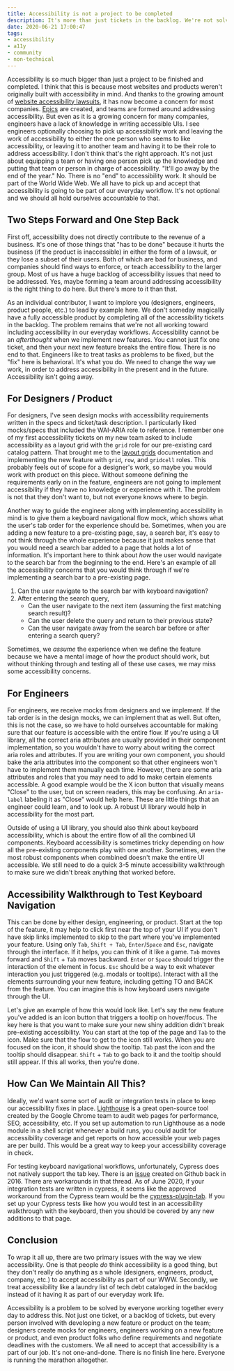 ```yaml
---
title: Accessibility is not a project to be completed
description: It's more than just tickets in the backlog. We're not solving for accessibility if we treat it like a project. We're mitigating our responsibilities as engineers.
date: 2020-06-21 17:00:47
tags:
- accessibility
- a11y
- community
- non-technical
---
```


Accessibility is so much bigger than just a project to be finished and completed. I think that this is because most websites and products weren't originally built with accessibility in mind. And thanks to the growing amount of [website accessibility lawsuits](https://www.essentialaccessibility.com/blog/web-accessibility-lawsuits/), it has now become a concern for most companies. [Epics](https://www.atlassian.com/agile/project-management/epics#:~:text=An%20epic%20is%20a%20large%20body%20of%20work%20that%20can,over%20a%20set%20of%20sprints.) are created, and teams are formed around addressing accessibility. But even as it is a growing concern for many companies, engineers have a lack of knowledge in writing accessible UIs. I see engineers optionally choosing to pick up accessibility work and leaving the work of accessibility to either the one person who seems to like accessibility, or leaving it to another team and having it to be their role to address accessibility. I don't think that's the right approach. It's not just about equipping a team or having one person pick up the knowledge and putting that team or person in charge of accessibility. "It'll go away by the end of the year." No. There is no "end" to accessibility work. It should be part of the World Wide Web. We all have to pick up and accept that accessibility is going to be part of our everyday workflow. It's not optional and we should all hold ourselves accountable to that.

## Two Steps Forward and One Step Back 
First off, accessibility does not directly contribute to the revenue of a business. It's one of those things that "has to be done" because it hurts the business (if the product is inaccessible) in either the form of a lawsuit, or they lose a subset of their users. Both of which are bad for business, and companies should find ways to enforce, or teach accessibility to the larger group. Most of us have a huge backlog of accessibility issues that need to be addressed. Yes, maybe forming a team around addressing accessibility is the right thing to do here. But there's more to it than that.

As an individual contributor, I want to implore you (designers, engineers, product people, etc.) to lead by example here. We don't someday magically have a fully accessible product by completing all of the accessibility tickets in the backlog. The problem remains that we're not all working toward including accessibility in our everyday workflows. Accessibility cannot be an *afterthought* when we implement new features. You cannot just fix one ticket, and then your next new feature breaks the entire flow. There is no end to that. Engineers like to treat tasks as problems to be fixed, but the "fix" here is behavioral. It's what you do. We need to change the way we work, in order to address accessibility in the present and in the future. Accessibility isn't going away.

## For Designers / Product
For designers, I've seen design mocks with accessibility requirements written in the specs and ticket/task description. I particularly liked mocks/specs that included the WAI-ARIA role to reference. I remember one of my first accessibility tickets on my new team asked to include accessibility as a layout grid with the `grid` role for our pre-existing card catalog pattern. That brought me to the [layout grids](https://www.w3.org/TR/wai-aria-practices/examples/grid/LayoutGrids.html) documentation and implementing the new feature with `grid`, `row`, and `gridcell` roles. This probably feels out of scope for a designer's work, so maybe you would work with product on this piece. Without someone defining the requirements early on in the feature, engineers are not going to implement accessibility if they have no knowledge or experience with it. The problem is not that they don't want to, but not everyone knows where to begin.

Another way to guide the engineer along with implementing accessibility in mind is to give them a keyboard navigational flow mock, which shows what the user's tab order for the experience should be. Sometimes, when you are adding a new feature to a pre-existing page, say, a search bar, it's easy to not think through the whole experience because it just makes sense that you would need a search bar added to a page that holds a lot of information. It's important here to think about _how_ the user would navigate to the search bar from the beginning to the end. Here's an example of all the accessibility concerns that you would think through if we're implementing a search bar to a pre-existing page.

1. Can the user navigate to the search bar with keyboard navigation?
2. After entering the search query, 
   - Can the user navigate to the next item (assuming the first matching search result)?
   - Can the user delete the query and return to their previous state?
   - Can the user navigate away from the search bar before or after entering a search query?

Sometimes, we *assume* the experience when we define the feature because we have a mental image of how the product should work, but without thinking through and testing all of these use cases, we may miss some accessibility concerns.

## For Engineers
For engineers, we receive mocks from designers and we implement. If the tab order is in the design mocks, we can implement that as well. But often, this is not the case, so we have to hold ourselves accountable for making sure that our feature is accessible with the entire flow. If you're using a UI library, all the correct aria attributes are usually provided in their component implementation, so you wouldn't have to worry about writing the correct aria roles and attributes. If you are writing your own component, you should bake the aria attributes into the component so that other engineers won't have to implement them manually each time. However, there are some aria attributes and roles that you may need to add to make certain elements accessible. A good example would be the X icon button that visually means "Close" to the user, but on screen readers, this may be confusing. An `aria-label` labeling it as "Close" would help here. These are little things that an engineer could learn, and to look up. A robust UI library would help in accessibility for the most part.

Outside of using a UI library, you should also think about keyboard accessibility, which is about the entire flow of all the combined UI components. Keyboard accessibility is sometimes tricky depending on _how_ all the pre-existing components play with one another. Sometimes, even the most robust components when combined doesn't make the entire UI accessible. We still need to do a quick 3-5 minute accessibility walkthrough to make sure we didn't break anything that worked before.

## Accessibility Walkthrough to Test Keyboard Navigation
This can be done by either design, engineering, or product. Start at the top of the feature, it may help to click first near the top of your UI if you don't have skip links implemented to skip to the part where you've implemented your feature. Using only `Tab`, `Shift + Tab`, `Enter`/`Space` and `Esc`, navigate through the interface. If it helps, you can think of it like a game. `Tab` moves forward and `Shift` + `Tab` moves backward. `Enter` or `Space` should trigger the interaction of the element in focus. `Esc` should be a way to exit whatever interaction you just triggered (e.g. modals or tooltips). Interact with all the elements surrounding your new feature, including getting TO and BACK from the feature. You can imagine this is how keyboard users navigate through the UI.

Let's give an example of how this would look like. Let's say the new feature you've added is an icon button that triggers a tooltip on hover/focus. The key here is that you want to make sure your new shiny addition didn't break pre-existing accessibility. You can start at the top of the page and `Tab` to the icon. Make sure that the flow to get to the icon still works. When you are focused on the icon, it should show the tooltip. `Tab` past the icon and the tooltip should disappear. `Shift` + `Tab` to go back to it and the tooltip should still appear. If this all works, then you're done.

## How Can We Maintain All This?
Ideally, we'd want some sort of audit or integration tests in place to keep our accessibility fixes in place. [Lighthouse](https://github.com/GoogleChrome/lighthouse) is a great open-source tool created by the Google Chrome team to audit web pages for performance, SEO, accessibility, etc. If you set up automation to run Lighthouse as a node module in a shell script whenever a build runs, you could audit for accessibility coverage and get reports on how accessible your web pages are per build. This would be a great way to keep your accessibility coverage in check.

For testing keyboard navigational workflows, unfortunately, Cypress does not natively support the tab key. There is an [issue](https://github.com/cypress-io/cypress/issues/299) created on Github back in 2016. There are workarounds in that thread. As of June 2020, if your integration tests are written in cypress, it seems like the approved workaround from the Cypress team would be the [cypress-plugin-tab](https://github.com/Bkucera/cypress-plugin-tab). If you set up your Cypress tests like how you would test in an accessibility walkthrough with the keyboard, then you should be covered by any new additions to that page.

## Conclusion
To wrap it all up, there are two primary issues with the way we view accessibility. One is that people _do_ think accessibility is a good thing, but they don't really do anything as a whole (designers, engineers, product, company, etc.) to accept accessibility as part of our WWW. Secondly, we treat accessibility like a laundry list of tech debt cataloged in the backlog instead of it having it as part of our everyday work life.

Accessibility is a problem to be solved by everyone working together every day to address this. Not just one ticket, or a backlog of tickets, but every person involved with developing a new feature or product on the team; designers create mocks for engineers, engineers working on a new feature or product, and even product folks who define requirements and negotiate deadlines with the customers. We all need to accept that accessibility is a part of our job. It's not one-and-done. There is no finish line here. Everyone is running the marathon altogether.